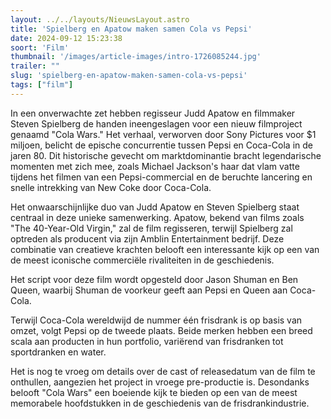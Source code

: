 ```yaml
---
layout: ../../layouts/NieuwsLayout.astro
title: 'Spielberg en Apatow maken samen Cola vs Pepsi'
date: 2024-09-12 15:23:38
soort: 'Film'
thumbnail: '/images/article-images/intro-1726085244.jpg'
trailer: ""
slug: 'spielberg-en-apatow-maken-samen-cola-vs-pepsi'
tags: ["film"]
---
```


In een onverwachte zet hebben regisseur Judd Apatow en filmmaker Steven Spielberg de handen ineengeslagen voor een nieuw filmproject genaamd "Cola Wars." Het verhaal, verworven door Sony Pictures voor $1 miljoen, belicht de epische concurrentie tussen Pepsi en Coca-Cola in de jaren 80. Dit historische gevecht om marktdominantie bracht legendarische momenten met zich mee, zoals Michael Jackson's haar dat vlam vatte tijdens het filmen van een Pepsi-commercial en de beruchte lancering en snelle intrekking van New Coke door Coca-Cola.

Het onwaarschijnlijke duo van Judd Apatow en Steven Spielberg staat centraal in deze unieke samenwerking. Apatow, bekend van films zoals "The 40-Year-Old Virgin," zal de film regisseren, terwijl Spielberg zal optreden als producent via zijn Amblin Entertainment bedrijf. Deze combinatie van creatieve krachten belooft een interessante kijk op een van de meest iconische commerciële rivaliteiten in de geschiedenis.

Het script voor deze film wordt opgesteld door Jason Shuman en Ben Queen, waarbij Shuman de voorkeur geeft aan Pepsi en Queen aan Coca-Cola.

Terwijl Coca-Cola wereldwijd de nummer één frisdrank is op basis van omzet, volgt Pepsi op de tweede plaats. Beide merken hebben een breed scala aan producten in hun portfolio, variërend van frisdranken tot sportdranken en water.

Het is nog te vroeg om details over de cast of releasedatum van de film te onthullen, aangezien het project in vroege pre-productie is. Desondanks belooft "Cola Wars" een boeiende kijk te bieden op een van de meest memorabele hoofdstukken in de geschiedenis van de frisdrankindustrie.
